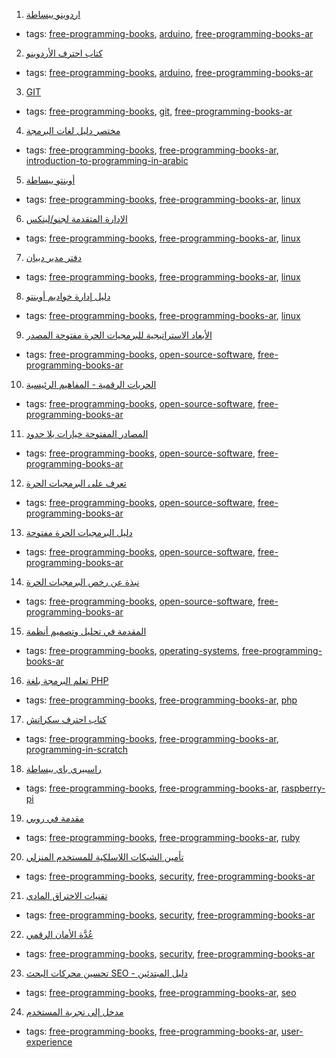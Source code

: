 1. [اردوينو ببساطة](http://librebooks.org/simply-arduino/)
  * tags: [free-programming-books](tags/free-programming-books.md), [arduino](tags/arduino.md), [free-programming-books-ar](tags/free-programming-books-ar.md)
2. [كتاب احترف الأردوينو](http://www.ev-center.com/uploads/2/1/2/6/21261678/arduino.pdf)
  * tags: [free-programming-books](tags/free-programming-books.md), [arduino](tags/arduino.md), [free-programming-books-ar](tags/free-programming-books-ar.md)
3. [GIT](http://blog.algorithmers.com/git/)
  * tags: [free-programming-books](tags/free-programming-books.md), [git](tags/git.md), [free-programming-books-ar](tags/free-programming-books-ar.md)
4. [مختصر دليل لغات البرمجة ](https://alyassen.github.io/Brief-guide-to-programming-languages-v1.2.4.pdf)
  * tags: [free-programming-books](tags/free-programming-books.md), [free-programming-books-ar](tags/free-programming-books-ar.md), [introduction-to-programming-in-arabic](tags/introduction-to-programming-in-arabic.md)
5. [أوبنتو ببساطة](http://librebooks.org/simply-ubuntu/)
  * tags: [free-programming-books](tags/free-programming-books.md), [free-programming-books-ar](tags/free-programming-books-ar.md), [linux](tags/linux.md)
6. [الإدارة المتقدمة لجنو/لينكس ](http://librebooks.org/gnu-linux-advanced-administration/)
  * tags: [free-programming-books](tags/free-programming-books.md), [free-programming-books-ar](tags/free-programming-books-ar.md), [linux](tags/linux.md)
7. [دفتر مدير دبيان](http://librebooks.org/debian-handbook-arabic/)
  * tags: [free-programming-books](tags/free-programming-books.md), [free-programming-books-ar](tags/free-programming-books-ar.md), [linux](tags/linux.md)
8. [دليل إدارة خواديم أوبنتو ](http://librebooks.org/ubuntu-server-guide-arabic/)
  * tags: [free-programming-books](tags/free-programming-books.md), [free-programming-books-ar](tags/free-programming-books-ar.md), [linux](tags/linux.md)
9. [الأبعاد الاستراتيجية للبرمجيات الحرة مفتوحة المصدر ](http://librebooks.org/strategic-dimensions-of-free-and-open-source-software/)
  * tags: [free-programming-books](tags/free-programming-books.md), [open-source-software](tags/open-source-software.md), [free-programming-books-ar](tags/free-programming-books-ar.md)
10. [الحريات الرقمية - المفاهيم الرئيسية ](http://librebooks.org/digital-freedoms-main-concepts/)
  * tags: [free-programming-books](tags/free-programming-books.md), [open-source-software](tags/open-source-software.md), [free-programming-books-ar](tags/free-programming-books-ar.md)
11. [المصادر المفتوحة خيارات بلا حدود ](http://librebooks.org/opensource-ultimate-options/)
  * tags: [free-programming-books](tags/free-programming-books.md), [open-source-software](tags/open-source-software.md), [free-programming-books-ar](tags/free-programming-books-ar.md)
12. [تعرف على البرمجيات الحرة ](http://librebooks.org/know-free-software/)
  * tags: [free-programming-books](tags/free-programming-books.md), [open-source-software](tags/open-source-software.md), [free-programming-books-ar](tags/free-programming-books-ar.md)
13. [دليل البرمجيات الحرة مفتوحة ](http://librebooks.org/free-opensource-guide/)
  * tags: [free-programming-books](tags/free-programming-books.md), [open-source-software](tags/open-source-software.md), [free-programming-books-ar](tags/free-programming-books-ar.md)
14. [نبذة عن رخص البرمجيات الحرة ](http://librebooks.org/bref-about-foss-licenses/)
  * tags: [free-programming-books](tags/free-programming-books.md), [open-source-software](tags/open-source-software.md), [free-programming-books-ar](tags/free-programming-books-ar.md)
15. [المقدمة في تحليل وتصميم أنظمة ](http://librebooks.org/intro-to-os-analysis-and-design/)
  * tags: [free-programming-books](tags/free-programming-books.md), [operating-systems](tags/operating-systems.md), [free-programming-books-ar](tags/free-programming-books-ar.md)
16. [تعلم البرمجة بلغة PHP](http://librebooks.org/learn-programming-with-php/)
  * tags: [free-programming-books](tags/free-programming-books.md), [free-programming-books-ar](tags/free-programming-books-ar.md), [php](tags/php.md)
17. [كتاب احترف سكراتش](http://www.ev-center.com/uploads/2/1/2/6/21261678/scratch.pdf)
  * tags: [free-programming-books](tags/free-programming-books.md), [free-programming-books-ar](tags/free-programming-books-ar.md), [programming-in-scratch](tags/programming-in-scratch.md)
18. [راسبيري باي ببساطة ](http://librebooks.org/simply-raspberry-pi/)
  * tags: [free-programming-books](tags/free-programming-books.md), [free-programming-books-ar](tags/free-programming-books-ar.md), [raspberry-pi](tags/raspberry-pi.md)
19. [مقدمة في روبي ](http://librebooks.org/intro-to-ruby/)
  * tags: [free-programming-books](tags/free-programming-books.md), [free-programming-books-ar](tags/free-programming-books-ar.md), [ruby](tags/ruby.md)
20. [تأمين الشبكات اللاسلكية للمستخدم المنزلي ](http://librebooks.org/secure-wireless-networks-for-home-users/)
  * tags: [free-programming-books](tags/free-programming-books.md), [security](tags/security.md), [free-programming-books-ar](tags/free-programming-books-ar.md)
21. [تقنيات الاختراق المادي ](http://librebooks.org/physical-hacking-techniques/)
  * tags: [free-programming-books](tags/free-programming-books.md), [security](tags/security.md), [free-programming-books-ar](tags/free-programming-books-ar.md)
22. [عُدَّة الأمان الرقمي ](http://librebooks.org/security-in-a-box/)
  * tags: [free-programming-books](tags/free-programming-books.md), [security](tags/security.md), [free-programming-books-ar](tags/free-programming-books-ar.md)
23. [تحسين محركات البحث SEO - دليل المبتدئين](http://librebooks.org/search-engine-optimization-seo-starter-guide-ar/)
  * tags: [free-programming-books](tags/free-programming-books.md), [free-programming-books-ar](tags/free-programming-books-ar.md), [seo](tags/seo.md)
24. [مدخل إلى تجربة المستخدم ](https://sourceforge.net/projects/omlx/files/open%20books/1.0/Intro-to-UX-Arabic-v1.0.pdf/download)
  * tags: [free-programming-books](tags/free-programming-books.md), [free-programming-books-ar](tags/free-programming-books-ar.md), [user-experience](tags/user-experience.md)
